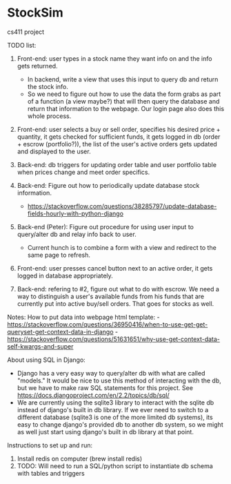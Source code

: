 # StockSim
cs411 project

TODO list:
1) Front-end: user types in a stock name they want info on and the info gets returned.
      - In backend, write a view that uses this input to query db and return the stock info.
      - So we need to figure out how to use the data the form grabs as part of a function (a view maybe?)
           that will then query the database and return that information to the webpage. Our login page also
           does this whole process.

2) Front-end: user selects a buy or sell order, specifies his desired price + quantity, it gets checked for sufficient funds, it gets logged in db (order + escrow (portfolio?)), the list of the user's active orders gets updated and displayed to the user.

3) Back-end: db triggers for updating order table and user portfolio table when prices change and meet order specifics.
 
4) Back-end: Figure out how to periodically update database stock information.
      - https://stackoverflow.com/questions/38285797/update-database-fields-hourly-with-python-django

5) Back-end (Peter): Figure out procedure for using user input to query/alter db and relay info back to user.
      - Current hunch is to combine a form with a view and redirect to the same page to refresh.
      
6) Front-end: user presses cancel button next to an active order, it gets logged in database appropriately.

7) Back-end: refering to #2, figure out what to do with escrow. We need a way to distinguish a user's available funds from his funds that are currently put into active buy/sell orders. That goes for stocks as well.
      
Notes:
How to put data into webpage html template:
    - https://stackoverflow.com/questions/36950416/when-to-use-get-get-queryset-get-context-data-in-django
    - https://stackoverflow.com/questions/51631651/why-use-get-context-data-self-kwargs-and-super

About using SQL in Django:
 - Django has a very easy way to query/alter db with what are called "models." It would be nice to use this method of interacting with the db, but we have to make raw SQL statements for this project. See https://docs.djangoproject.com/en/2.2/topics/db/sql/
 - We are currently using the sqlite3 library to interact with the sqlite db instead of django's built in db library. If we ever need to switch to a different database (sqlite3 is one of the more limited db systems), its easy to change django's provided db to another db system, so we might as well just start using django's built in db library at that point.

Instructions to set up and run:
1) Install redis on computer (brew install redis)
2) TODO: Will need to run a SQL/python script to instantiate db schema with tables and triggers
